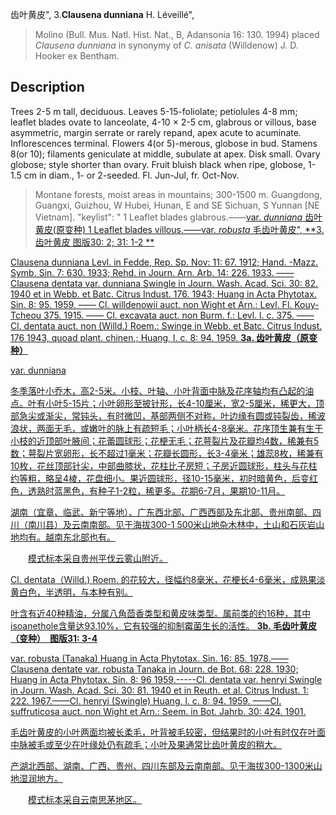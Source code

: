 齿叶黄皮",
3.**Clausena dunniana** H. Léveillé",

> Molino (Bull. Mus. Natl. Hist. Nat., B, Adansonia 16: 130. 1994) placed *Clausena dunniana* in synonymy of *C. anisata* (Willdenow) J. D. Hooker ex Bentham.

## Description
Trees 2-5 m tall, deciduous. Leaves 5-15-foliolate; petiolules 4-8 mm; leaflet blades ovate to lanceolate, 4-10 × 2-5 cm, glabrous or villous, base asymmetric, margin serrate or rarely repand, apex acute to acuminate. Inflorescences terminal. Flowers 4(or 5)-merous, globose in bud. Stamens 8(or 10); filaments geniculate at middle, subulate at apex. Disk small. Ovary globose; style shorter than ovary. Fruit bluish black when ripe, globose, 1-1.5 cm in diam., 1- or 2-seeded. Fl. Jun-Jul, fr. Oct-Nov.

> Montane forests, moist areas in mountains; 300-1500 m. Guangdong, Guangxi, Guizhou, W Hubei, Hunan, E and SE Sichuan, S Yunnan [NE Vietnam].
  "keylist": "
1 Leaflet blades glabrous.——<a href='/info/Clausena dunniana var. dunniana?t=foc'>var. *dunniana* 齿叶黄皮(原变种)
1 Leaflet blades villous.——<a href='/info/Clausena dunniana var. robusta?t=foc'>var. *robusta* 毛齿叶黄皮",
**3. 齿叶黄皮 图版30: 2; 31: 1-2 **

Clausena dunniana Levl. in Fedde, Rep. Sp. Nov: 11: 67. 1912; Hand. -Mazz. Symb. Sin. 7: 630. 1933; Rehd. in Journ. Arn. Arb. 14: 226. 1933. —— Clausena dentata var. dunniana Swingle in Journ. Wash. Acad. Sci. 30: 82. 1940 et in Webb. et Batc. Citrus Indust. 176. 1943; Huang in Acta Phytotax. Sin. 8: 95. 1959. —— Cl. willdenowii auct. non Wight et Arn.: Levl. Fl. Kouy-Tcheou 375. 1915. —— Cl. excavata auct. non Burm. f.: Levl. l. c. 375. —— Cl. dentata auct. non (Willd.) Roem.: Swinge in Webb. et Batc. Citrus Indust. 176 1943, quoad plant. chinen.; Huang, l. c. 8: 94. 1959. 
**3a. 齿叶黄皮（原变种）**

var. dunniana

冬季落叶小乔木，高2-5米。小枝、叶轴、小叶背面中脉及花序轴均有凸起的油点。叶有小叶5-15片；小叶卵形至披针形，长4-10厘米，宽2-5厘米，稀更大，顶部急尖或渐尖，常钝头，有时微凹，基部两侧不对称，叶边缘有圆或钝裂齿，稀波浪状，两面无毛，或嫩叶的脉上有疏短毛；小叶柄长4-8毫米。花序顶生兼有生于小枝的近顶部叶腋间；花蕾圆球形；花梗无毛；花萼裂片及花瓣均4数，稀兼有5数；萼裂片宽卵形，长不超过1毫米；花瓣长圆形，长3-4毫米；雄蕊8枚，稀兼有10枚，花丝顶部针尖，中部曲膝状，花柱比子房短；子房近圆球形，柱头与花柱约等粗，略呈4棱，花盘细小。果近圆球形，径10-15毫米，初时暗黄色，后变红色，透熟时蓝黑色，有种子1-2粒，稀更多。花期6-7月，果期10-11月。

湖南（宜章、临武、新宁等地）、广东西北部、广西西部及东北部、贵州南部、四川（南川县）及云南南部。见于海拔300-1 500米山地杂木林中，土山和石灰岩山地均有。越南东北部也有。
<p style='text-indent:28px'>模式标本采自贵州平伐云雾山附近。

Cl. dentata（Willd.) Roem. 的花较大，径幅约8毫米，花梗长4-6毫米，成熟果淡黄白色，半透明，与本种有别。

叶含有近40种精油，分属八角茴香类型和黄皮味类型。属前类的约16种，其中isoanethole含量达93.10%，它有较强的抑制霉菌生长的活性。
**3b. 毛齿叶黄皮（变种）　图版31: 3-4**

var. robusta (Tanaka) Huang in Acta Phytotax. Sin. 16: 85. 1978.——Clausena dentate var. robusta Tanaka in Journ. de Bot. 68: 228. 1930; Huang in Acta Phytotax. Sin. 8: 96 1959.-----Cl. dentata var. henryi Swingle in Journ. Wash. Acad. Sci. 30: 81. 1940 et in Reuth. et al. Citrus Indust. 1: 222. 1967.——Cl. henryi (Swingle) Huang, l. c. 8: 94. 1959. ——Cl. suffruticosa auct. non Wight et Arn.: Seem. in Bot. Jahrb. 30: 424. 1901.

毛齿叶黄皮的小叶两面均被长柔毛，叶背被毛较密，但结果时的小叶有时仅在叶面中脉被毛或至少在叶缘处仍有疏毛；小叶及果通常比齿叶黄皮的稍大。

产湖北西部、湖南、广西、贵州、四川东部及云南南部。见于海拔300-1300米山地湿润地方。
<p style='text-indent:28px'>模式标本采自云南思茅地区。
